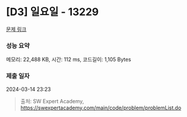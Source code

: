 # [D3] 일요일 - 13229 

[문제 링크](https://swexpertacademy.com/main/code/problem/problemDetail.do?contestProbId=AX0SaDW6L2oDFASs) 

### 성능 요약

메모리: 22,488 KB, 시간: 112 ms, 코드길이: 1,105 Bytes

### 제출 일자

2024-03-14 23:23



> 출처: SW Expert Academy, https://swexpertacademy.com/main/code/problem/problemList.do